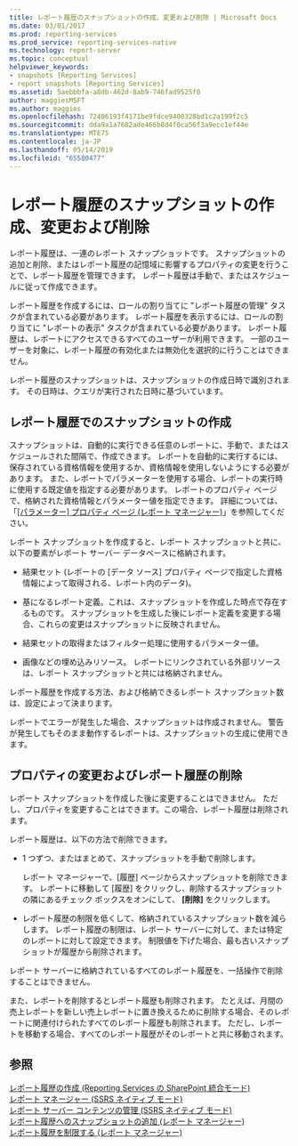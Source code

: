 ```yaml
---
title: レポート履歴のスナップショットの作成、変更および削除 | Microsoft Docs
ms.date: 03/01/2017
ms.prod: reporting-services
ms.prod_service: reporting-services-native
ms.technology: report-server
ms.topic: conceptual
helpviewer_keywords:
- snapshots [Reporting Services]
- report snapshots [Reporting Services]
ms.assetid: 5aebbbfa-a8db-462d-8ab9-746fad9525f0
author: maggiesMSFT
ms.author: maggies
ms.openlocfilehash: 72486193f4171be9fdce9400328bd1c2a199f2c5
ms.sourcegitcommit: dda9a1a7682ade466b8d4f0ca56f3a9ecc1ef44e
ms.translationtype: MTE75
ms.contentlocale: ja-JP
ms.lasthandoff: 05/14/2019
ms.locfileid: "65580477"
---
```

# <a name="create-modify-and-delete-snapshots-in-report-history"></a>レポート履歴のスナップショットの作成、変更および削除
  レポート履歴は、一連のレポート スナップショットです。 スナップショットの追加と削除、またはレポート履歴の記憶域に影響するプロパティの変更を行うことで、レポート履歴を管理できます。 レポート履歴は手動で、またはスケジュールに従って作成できます。  
  
 レポート履歴を作成するには、ロールの割り当てに "レポート履歴の管理" タスクが含まれている必要があります。 レポート履歴を表示するには、ロールの割り当てに "レポートの表示" タスクが含まれている必要があります。 レポート履歴は、レポートにアクセスできるすべてのユーザーが利用できます。 一部のユーザーを対象に、レポート履歴の有効化または無効化を選択的に行うことはできません。  
  
 レポート履歴のスナップショットは、スナップショットの作成日時で識別されます。 その日時は、クエリが実行された日時に基づいています。  
  
## <a name="creating-snapshots-in-report-history"></a>レポート履歴でのスナップショットの作成  
 スナップショットは、自動的に実行できる任意のレポートに、手動で、またはスケジュールされた間隔で、作成できます。 レポートを自動的に実行するには、保存されている資格情報を使用するか、資格情報を使用しないようにする必要があります。 また、レポートでパラメーターを使用する場合、レポートの実行時に使用する既定値を指定する必要があります。 レポートのプロパティ ページで、格納された資格情報とパラメーター値を指定できます。 詳細については、「[[パラメーター] プロパティ ページ &#40;レポート マネージャー&#41;](https://msdn.microsoft.com/library/ebb53598-2378-46ae-8935-d5192f8ea49a)」を参照してください。  
  
 レポート スナップショットを作成すると、レポート スナップショットと共に、以下の要素がレポート サーバー データベースに格納されます。  
  
-   結果セット (レポートの [データ ソース] プロパティ ページで指定した資格情報によって取得される、レポート内のデータ)。  
  
-   基になるレポート定義。これは、スナップショットを作成した時点で存在するものです。 スナップショットを生成した後にレポート定義を変更する場合、これらの変更はスナップショットに反映されません。  
  
-   結果セットの取得またはフィルター処理に使用するパラメーター値。  
  
-   画像などの埋め込みリソース。 レポートにリンクされている外部リソースは、レポート スナップショットと共には格納されません。  
  
 レポート履歴を作成する方法、および格納できるレポート スナップショット数は、設定によって決まります。  
  
 レポートでエラーが発生した場合、スナップショットは作成されません。 警告が発生してもそのまま動作するレポートは、スナップショットの生成に使用できます。  
  
## <a name="modifying-properties-and-deleting-report-history"></a>プロパティの変更およびレポート履歴の削除  
 レポート スナップショットを作成した後に変更することはできません。 ただし、プロパティを変更することはできます。この場合、レポート履歴は削除されます。  
  
 レポート履歴は、以下の方法で削除できます。  
  
-   1 つずつ、またはまとめて、スナップショットを手動で削除します。  
  
     レポート マネージャーで、[履歴] ページからスナップショットを削除できます。 レポートに移動して [履歴] をクリックし、削除するスナップショットの隣にあるチェック ボックスをオンにして、 **[削除]** をクリックします。  
  
-   レポート履歴の制限を低くして、格納されているスナップショット数を減らします。 レポート履歴の制限は、レポート サーバーに対して、または特定のレポートに対して設定できます。 制限値を下げた場合、最も古いスナップショットが履歴から削除されます。  
  
 レポート サーバーに格納されているすべてのレポート履歴を、一括操作で削除することはできません。  
  
 また、レポートを削除するとレポート履歴も削除されます。 たとえば、月間の売上レポートを新しい売上レポートに置き換えるために削除する場合、そのレポートに関連付けられたすべてのレポート履歴も削除されます。 ただし、レポートを移動する場合、すべてのレポート履歴がそのレポートと共に移動されます。  
  
## <a name="see-also"></a>参照  
 [レポート履歴の作成 (Reporting Services の SharePoint 統合モード)](../../reporting-services/report-server/create-report-history-reporting-services-in-sharepoint-integrated-mode.md)   
 [レポート マネージャー &#40;SSRS ネイティブ モード&#41;](https://msdn.microsoft.com/library/80949f9d-58f5-48e3-9342-9e9bf4e57896)   
 [レポート サーバー コンテンツの管理 (SSRS ネイティブ モード)](../../reporting-services/report-server/report-server-content-management-ssrs-native-mode.md)   
 [レポート履歴へのスナップショットの追加 (レポート マネージャー)](../../reporting-services/report-server/add-a-snapshot-to-report-history-report-manager.md)   
 [レポート履歴を制限する (レポート マネージャー)](../../reporting-services/reports/limit-report-history-report-manager.md)  
  
  
